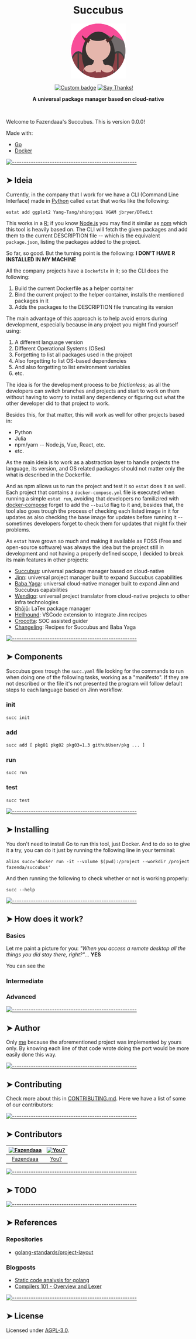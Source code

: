 <!-- ⚠️ This README has been generated from the file(s) "blueprint.md" ⚠️--><h1 align="center">Succubus</h1>

<p align="center">
  <img src="https://raw.githubusercontent.com/Fazendaaa/Succubus/master/assets/img/logo.svg" alt="Logo" width="150" height="150" />
</p>

<p align="center">
		<a href="https://github.com/badges/shields"><img alt="Custom badge" src="https://img.shields.io/badge/custom-badge-f39f37.svg" height="20"/></a>
<a href="https://saythanks.io/to/lucas.carotta%40outlook.com"><img alt="Say Thanks!" src="https://img.shields.io/badge/Say%20Thanks-!-1EAEDB.svg?longCache=true&style=for-the-badge" height="20"/></a>
<a href=""><img alt="" src="" height="20"/></a>
<a href=""><img alt="" src="" height="20"/></a>
<a href=""><img alt="" src="" height="20"/></a>
<a href=""><img alt="" src="" height="20"/></a>
<a href=""><img alt="" src="" height="20"/></a>
<a href=""><img alt="" src="" height="20"/></a>
	</p>


<p align="center">
  <b>A universal package manager based on cloud-native</b></br>
  <sub><sub>
</p>

<br />


Welcome to Fazendaaa's Succubus. This is version 0.0.0!

Made with:

- [Go](https://golang.org/)
- [Docker](https://www.docker.com/)


[![-----------------------------------------------------](https://raw.githubusercontent.com/andreasbm/readme/master/assets/lines/water.png)](#ideia)

## ➤ Ideia

Currently, in the company that I work for we have a CLI (Command Line Interface) made in [Python](https://www.python.org/) called `estat` that works like the following:

```shell
estat add ggplot2 Yang-Tang/shinyjqui VGAM jbryer/DTedit
```

This works in a [R](https://www.r-project.org/); if you know [Node.js](https://nodejs.org/en/) you may find it similar as [npm](https://www.npmjs.com/) which this tool is heavily based on. The CLI will fetch the given packages and add them to the current DESCRIPTION file -- which is the equivalent `package.json`, listing the packages added to the project.

So far, so good. But the turning point is the following: **I DON'T HAVE R INSTALLED IN MY MACHINE**

All the company projects have a `Dockefile` in it; so the CLI does the following:

1. Build the current Dockerfile as a helper container
2. Bind the current project to the helper container, installs the mentioned packages in it
3. Adds the packages to the DESCRIPTION file truncating its version

The main advantage of this approach is to help avoid errors during development, especially because in any project you might find yourself using:

1. A different language version
2. Different Operational Systems (OSes)
3. Forgetting to list all packages used in the project
4. Also forgetting to list OS-based dependencies
5. And also forgetting to list environment variables
6. etc.

The idea is for the development process to be *frictionless*; as all the developers can switch branches and projects and start to work on them without having to worry to install any dependency or figuring out what the other developer did to that project to work.

Besides this, for that matter, this will work as well for other projects based in:

- Python
- Julia
- npm/yarn -- Node.js, Vue, React, etc.
- etc.

As the main ideia is to work as a abstraction layer to handle projects the language, its version, and OS related packages should not matter only the what is described in the Dockerfile.

And as npm allows us to run the project and test it so `estat` does it as well. Each project that contains a `docker-compose.yml` file is executed when running a simple `estat run`, avoiding that developers no familizired with [docker-compose](https://docs.docker.com/compose/) forget to add the `--build` flag to it and, besides that, the tool also goes trough the process of checking each listed image in it for updates as also checking the base image for updates before running it -- sometimes developers forget to check them for updates that might fix their problems.

As `estat` have grown so much and making it available as FOSS (Free and open-source software) was always the idea but the project still in development and not having a properly defined scope, I decided to break its main features in other projects:

- [Succubus](https://github.com/Fazendaaa/Succubus): universal package manager based on cloud-native
- [Jinn](https://github.com/Fazendaaa/Jinn): universal project manager built to expand Succubus capabilities
- [Baba Yaga](https://github.com/Fazendaaa/BabaYaga): universal cloud-native manager built to expand Jinn and Succubus capabilities
- [Wendigo](https://github.com/Fazendaaa/Wendigo): universal project translator from cloud-native projects to other infra technologies
- [Shōjō](https://github.com/Fazendaaa/Shojo): LaTex package manager
- [Hellhound](github.com/Fazendaaa/Hellhound): VSCode extension to integrate Jinn recipes
- [Crocotta](github.com/Fazendaaa/Crocotta): SOC assisted guider
- [Changeling](https://github.com/Fazendaaa/Changeling): Recipes for Succubus and Baba Yaga


[![-----------------------------------------------------](https://raw.githubusercontent.com/andreasbm/readme/master/assets/lines/water.png)](#components)

## ➤ Components

Succubus goes trough the `succ.yaml` file looking for the commands to run when doing one of the following tasks, working as a "manifesto". If they are not described or the file it's not presented the program will follow default steps to each language based on Jinn workflow.

### init

```shell
succ init
```

### add

```shell
succ add [ pkg01 pkg02 pkg03=1.3 githubUser/pkg ... ]
```

### run

```shell
succ run
```

### test

```shell
succ test
```


[![-----------------------------------------------------](https://raw.githubusercontent.com/andreasbm/readme/master/assets/lines/water.png)](#installing)

## ➤ Installing

You don't need to install Go to run this tool, just Docker. And to do so to give it a try, you can do it just by running the following line in your terminal:

```shell
alias succ='docker run -it --volume $(pwd):/project --workdir /project fazenda/succubus'
```

And then running the following to check whether or not is working properly:

```shell
succ --help
```


[![-----------------------------------------------------](https://raw.githubusercontent.com/andreasbm/readme/master/assets/lines/water.png)](#how-does-it-work)

## ➤ How does it work?

### Basics

Let me paint a picture for you: *"When you access a remote desktop all the things you did stay there, right?"*... **YES**

You can see the

### Intermediate

<!--
1. Multiarch
2. Cloud native
3. Docker-compose
4. K8s
5. Making CI/CD assessible and the standard
-->

### Advanced

<!--
1. Multistage-build as cache:
   1. system
   2. everything in between
   3. runner
2.
-->


[![-----------------------------------------------------](https://raw.githubusercontent.com/andreasbm/readme/master/assets/lines/water.png)](#author)

## ➤ Author

Only [me](https://github.com/Fazendaaa) because the aforementioned project was implemented by yours only. By knowing each line of that code wrote doing the port would be more easily done this way.


[![-----------------------------------------------------](https://raw.githubusercontent.com/andreasbm/readme/master/assets/lines/water.png)](#contributing)

## ➤ Contributing

Check more about this in [CONTRIBUTING.md](CONTRIBUTING.md). Here we have a list of some of our contributors:


[![-----------------------------------------------------](https://raw.githubusercontent.com/andreasbm/readme/master/assets/lines/water.png)](#contributors)

## ➤ Contributors
	

| [<img alt="Fazendaaa" src="https://avatars2.githubusercontent.com/u/12137236?s=460&u=75ec76d6f0c577de2ebfa4eae77cc4c4ad17ec06&v=4" width="100">](https://twitter.com/the_fznd) | [<img alt="You?" src="https://joeschmoe.io/api/v1/random" width="100">](https://github.com/andreasbm/web-config/blob/master/CONTRIBUTING.md) |
|:--------------------------------------------------:|:--------------------------------------------------:|
| [Fazendaaa](https://twitter.com/the_fznd)        | [You?](https://github.com/andreasbm/web-config/blob/master/CONTRIBUTING.md) |



[![-----------------------------------------------------](https://raw.githubusercontent.com/andreasbm/readme/master/assets/lines/water.png)](#todo)

## ➤ TODO


[![-----------------------------------------------------](https://raw.githubusercontent.com/andreasbm/readme/master/assets/lines/water.png)](#references)

## ➤ References

### Repositories

- [golang-standards/project-layout](https://github.com/golang-standards/project-layout)

### Blogposts

- [Static code analysis for golang](https://levelup.gitconnected.com/static-code-analysis-for-golang-5f24b555d227)
- [Compilers 101 - Overview and Lexer ](https://dev.to/lefebvre/compilers-101---overview-and-lexer-3i0m)


[![-----------------------------------------------------](https://raw.githubusercontent.com/andreasbm/readme/master/assets/lines/water.png)](#license)

## ➤ License
	
Licensed under [AGPL-3.0](https://opensource.org/licenses/AGPL-3.0).
